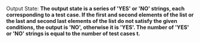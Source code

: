 Output State: **The output state is a series of 'YES' or 'NO' strings, each corresponding to a test case. If the first and second elements of the list or the last and second last elements of the list do not satisfy the given conditions, the output is 'NO', otherwise it is 'YES'. The number of 'YES' or 'NO' strings is equal to the number of test cases t.**